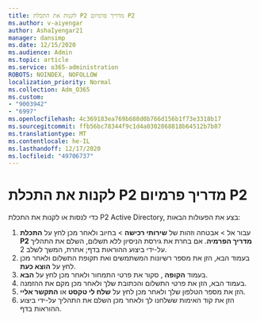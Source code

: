 ```yaml
---
title: לקנות את התכלת P2 מדריך פרמיום P2
ms.author: v-aiyengar
author: AshaIyengar21
manager: dansimp
ms.date: 12/15/2020
ms.audience: Admin
ms.topic: article
ms.service: o365-administration
ROBOTS: NOINDEX, NOFOLLOW
localization_priority: Normal
ms.collection: Adm_O365
ms.custom:
- "9003942"
- "6997"
ms.openlocfilehash: 4c369183ea769b688d0b766d156b1f73e3318b17
ms.sourcegitcommit: ffb56bc78344f9c1d4a0302868818b64512b7b07
ms.translationtype: MT
ms.contentlocale: he-IL
ms.lasthandoff: 12/17/2020
ms.locfileid: "49706737"
---
```

# <a name="buy-azure-active-directory-premium-p2"></a>לקנות את התכלת P2 מדריך פרמיום P2

כדי לנסות או לקנות את התכלת P2 Active Directory, בצע את הפעולות הבאות:

1. עבור אל   >  אבטחה וזהות של **שירותי רכישה**  >  [](https://go.microsoft.com/fwlink/?linkid=2131946)בחיוב ולאחר מכן לחץ על **התכלת P2 מדריך הפרמיה**.
אם בחרת את גירסת הניסיון ללא תשלום, השלם את התהליך על-ידי ביצוע ההוראות בדף; אחרת, המשך לשלב 2.
1. בעמוד הבא, הזן את מספר רשיונות המשתמשים ואת תקופת התשלום ולאחר מכן לחץ על **הוצא כעת**.
1. בעמוד **הקופה** , סקור את פרטי התמחור ולאחר מכן לחץ על **הבא**.
1. בעמוד הבא, הזן את פרטי התשלום והכתובת שלך ולאחר מכן מקם את ההזמנה.
1. הזן את מספר הטלפון שלך ולאחר מכן לחץ על **שלח לי טקסט** או **התקשר אליי**.
1. הזן את קוד האימות ששלחנו לך ולאחר מכן השלם את התהליך על-ידי ביצוע ההוראות בדף.

